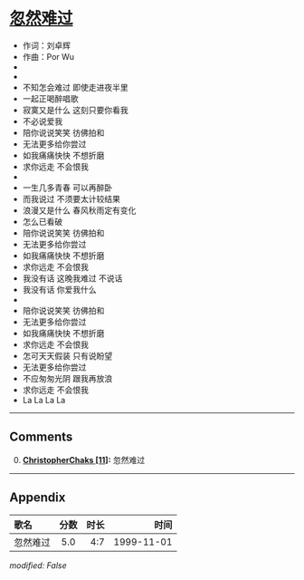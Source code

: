# [忽然难过](https://music.163.com/song?id=26075127)

* 作词：刘卓辉
* 作曲：Por Wu
*
*
* 不知怎会难过 即使走进夜半里
* 一起正喝醉唱歌
* 寂寞又是什么 这刻只要你看我
* 不必说爱我
* 陪你说说笑笑 彷佛拍和
* 无法更多给你尝过
* 如我痛痛快快 不想折磨
* 求你远走 不会恨我
* 
* 一生几多青春 可以再醉卧
* 而我说过 不须要太计较结果
* 浪漫又是什么 春风秋雨定有变化
* 怎么已看破
* 陪你说说笑笑 彷佛拍和
* 无法更多给你尝过
* 如我痛痛快快 不想折磨
* 求你远走 不会恨我
* 我没有话 这晚我难过 不说话
* 我没有话 你爱我什么
* 
* 陪你说说笑笑 彷佛拍和
* 无法更多给你尝过
* 如我痛痛快快 不想折磨
* 求你远走 不会恨我
* 怎可天天假装 只有说盼望
* 无法更多给你尝过
* 不应匆匆光阴 跟我再放浪
* 求你远走 不会恨我
* La La La La


---

## Comments
0. **[ChristopherChaks \[11\]](https://music.163.com/#/user/home?id=67417396):** 忽然难过



---

## Appendix

|歌名|分数|时长|时间|
|:---|:---:|---:|---:|
|忽然难过|5.0|4:7|1999-11-01

*modified: False*